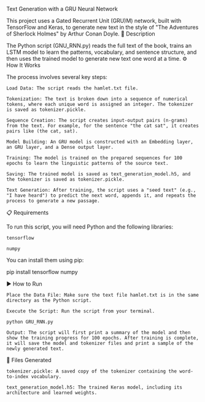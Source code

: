 Text Generation with a GRU Neural Network

This project uses a Gated Recurrent Unit (GRU)M) network, built with TensorFlow and Keras, to generate new text in the style of "The Adventures of Sherlock Holmes" by Arthur Conan Doyle.
📝 Description

The Python script (GNU_RNN.py) reads the full text of the book, trains an LSTM model to learn the patterns, vocabulary, and sentence structure, and then uses the trained model to generate new text one word at a time.
⚙️ How It Works

The process involves several key steps:

    Load Data: The script reads the hamlet.txt file.

    Tokenization: The text is broken down into a sequence of numerical tokens, where each unique word is assigned an integer. The tokenizer is saved as tokenizer.pickle.

    Sequence Creation: The script creates input-output pairs (n-grams) from the text. For example, for the sentence "the cat sat", it creates pairs like (the cat, sat).

    Model Building: An GRU model is constructed with an Embedding layer, an GRU layer, and a Dense output layer.

    Training: The model is trained on the prepared sequences for 100 epochs to learn the linguistic patterns of the source text.

    Saving: The trained model is saved as text_generation_model.h5, and the tokenizer is saved as tokenizer.pickle.

    Text Generation: After training, the script uses a "seed text" (e.g., "I have heard") to predict the next word, appends it, and repeats the process to generate a new passage.

📋 Requirements

To run this script, you will need Python and the following libraries:

    tensorflow

    numpy

You can install them using pip:

pip install tensorflow numpy

▶️ How to Run

    Place the Data File: Make sure the text file hamlet.txt is in the same directory as the Python script.

    Execute the Script: Run the script from your terminal.

    python GRU_RNN.py

    Output: The script will first print a summary of the model and then show the training progress for 100 epochs. After training is complete, it will save the model and tokenizer files and print a sample of the newly generated text.

📂 Files Generated

    tokenizer.pickle: A saved copy of the tokenizer containing the word-to-index vocabulary.

    text_generation_model.h5: The trained Keras model, including its architecture and learned weights.
